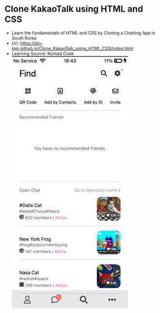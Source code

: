 # Clone KakaoTalk using HTML and CSS

- Learn the fundamentals of HTML and CSS by Cloning a Chatting App in South Korea
- Url: https://din-kim.github.io/Clone_KakaoTalk_using_HTML_CSS/index.html
- Learning Source: Nomad Code
  ![alt text](https://github.com/din-kim/Clone_KakaoTalk_using_HTML_CSS/blob/main/screenshot.jpg?raw=true)
